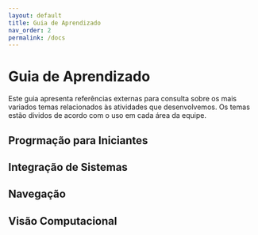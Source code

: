 ```yaml
---
layout: default
title: Guia de Aprendizado
nav_order: 2
permalink: /docs
---
```


# Guia de Aprendizado

Este guia apresenta referências externas para consulta sobre os mais variados temas relacionados às atividades que desenvolvemos. Os temas estão dividos de acordo com o uso em cada área da equipe.

## Progrmação para Iniciantes

## Integração de Sistemas

## Navegação

## Visão Computacional